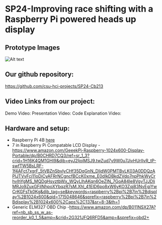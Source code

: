 # SP24-Improving race shifting with a Raspberry Pi powered heads up display

## Prototype Images
![Alt text](data/images/___.jpg?raw=true "Title")

## Our github repository:
https://github.com/csu-hci-projects/SP24-Cb213

## Video Links from our project:
Demo Video:
Presentation Video:
Code Explanation Video: 

## Hardware and setup:
- Raspberry Pi 4B <u>[here](https://www.amazon.com/Raspberry-Pi-Computer-Suitable-Workstation/dp/B0899VXM8F/ref=sr_1_4?dib=eyJ2IjoiMSJ9.mP4drOfyakW9P2E6ytjWi1Dw0PQxL-Sc1CRzWf-ayOeFXq7dwFWtzoG82WzU25ZkPVlzjV3imXZ2hwHfWyDn9shPao4IqA4gqXBsAYxI52NS0z7AgQioveqIQ1zacFrsFhxBa2aCrA3va0MtR3xgbrNKrCU0m-byPpEbLOCdcZA76Dyj8MAPYNkj9Ba2xUe7_u2oL0GCb-m68LqrDgSg_rrFI2M3-iB8qyHgW9U-Gic.Is6NkNRdQ7_Ij12SCAoDxZYJnEoNy9law47qb4Nj2cA&dib_tag=se&keywords=raspberry+pi+4+model+b&qid=1715048708&sr=8-4)</u>
- 7 in Raspberry Pi Compatable LCD Display
  -https://www.amazon.com/GeeekPi-Raspberry-1024x600-Display-Portable/dp/B0CHRD7CQ3/ref=sr_1_3?crid=1H16K4QM1GHI9&dib=eyJ2IjoiMSJ9.twZud7y9W0u7JivHUrlIvR_tP-swfTW5BsLRF-1f4AFct7xgrF_5tVBZnSbvIyCHf35DqGnN_DIidW0PMTBvLK03A0DDQzAPlJTVvFcj11oDiCyAFRrNCgncfBCcK0xme_E0dIkDBkdZVdo7npPhkWyCrhvIhYgMS_MQDgHsvztbWx_WQyLlhAKqn6OeZIN_7GoA84Ie8VgvTJJDliMRJo9ZuxGFilNhpoXYbqzR7sM.Xhl_41ElD6po8xW6yKO3Zqj83NvEgjYwCrKGFsTk0Kg&dib_tag=se&keywords=raspberry%2Bpi%2B7in%2Bdisplay%2B1024x600&qid=1715048646&sprefix=raspberry%2Bpi%2B7in%2Bdisplay%2B1024x600%2Caps%2C137&sr=8-3&th=1
- Generic ELM327 OBD Chip
  -https://www.amazon.com/dp/B011NSX27A?ref=nb_sb_ss_w_as-reorder_k0_1_5&amp=&crid=2G321JFQ6RFD5&amp=&sprefix=obd2+
